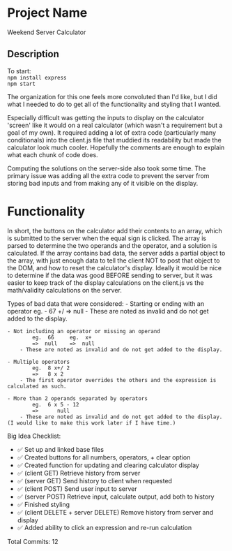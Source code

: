 # Project Name
Weekend Server Calculator

## Description
To start: 
    <br />`npm install express`
    <br />`npm start`

The organization for this one feels more convoluted than I'd like, but I did what I needed to do to get all of the functionality and styling that I wanted. 

Especially difficult was getting the inputs to display on the calculator 'screen' like it would on a real calculator (which wasn't a requirement but a goal of my own). It required adding a lot of extra code (particularly many conditionals) into the client.js file that muddied its readability but made the calculator look much cooler. Hopefully the comments are enough to explain what each chunk of code does.

Computing the solutions on the server-side also took some time. The primary issue was adding all the extra code to prevent the server from storing bad inputs and from making any of it visible on the display.

# Functionality
In short, the buttons on the calculator add their contents to an array, which is submitted to the server when the equal sign is clicked. 
The array is parsed to determine the two operands and the operator, and a solution is calculated. If the array contains bad data, the server adds a partial object to the array, with just enough data to tell the client NOT to post that object to the DOM, and how to reset the calculator's display. 
Ideally it would be nice to determine if the data was good BEFORE sending to server, but it was easier to keep track of the display calculations on the client.js vs the math/validity calculations on the server.

Types of bad data that were considered:
    - Starting or ending with an operator 
            eg.  - 67 +/
            =>    null
        - These are noted as invalid and do not get added to the display.
    
    - Not including an operator or missing an operand
            eg.  66     eg.  x+
            =>  null    =>  null
        - These are noted as invalid and do not get added to the display.

    - Multiple operators
            eg.  8 x+/ 2
            =>   8 x 2
        - The first operator overrides the others and the expression is calculated as such. 

    - More than 2 operands separated by operators
            eg.  6 x 5 - 12
            =>      null
        - These are noted as invalid and do not get added to the display. (I would like to make this work later if I have time.)

Big Idea Checklist:
- ✅ Set up and linked base files
- ✅ Created buttons for all numbers, operators, + clear option 
- ✅ Created function for updating and clearing calculator display
- ✅ (client GET) Retrieve history from server 
- ✅ (server GET) Send history to client when requested
- ✅ (client POST) Send user input to server 
- ✅ (server POST) Retrieve input, calculate output, add both to history
- ✅ Finished styling 
- ✅ (client DELETE + server DELETE) Remove history from server and display
- ✅ Added ability to click an expression and re-run calculation

Total Commits: 12
